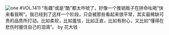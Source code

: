 ![one](http://image.wufazhuce.com/Fhyd_Ag795olp_HLmW4hBtObhfqT)
#VOL.1411
“有趣”或是“酷”都太咋唬了，好像一个推销贩子在拼命吆喝“快来看我啊”。我已经到了这样一个阶段，只会被那些看起来很平常，其实最稀缺可贵的品质所打动。比如柔软，比如羞怯，比如正直，比如有耐心，又比如“懂得在悲伤时握住自己的泪滴”。  by 花大钱